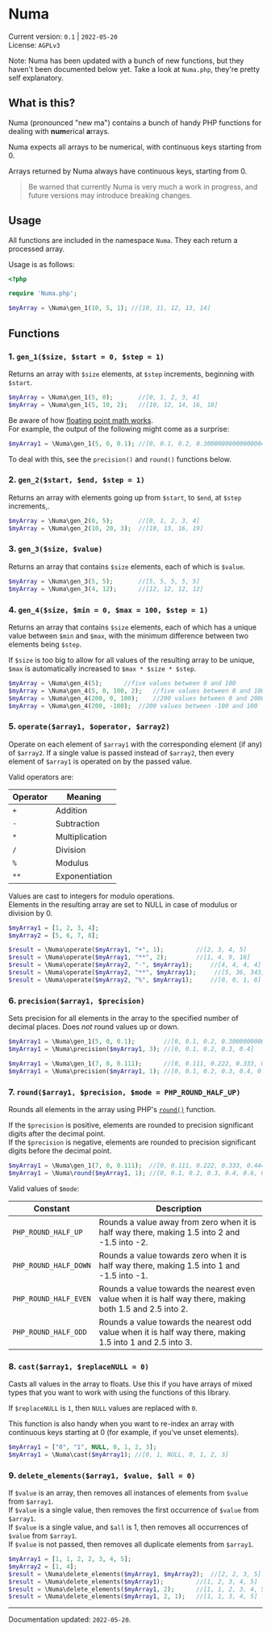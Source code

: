 # Numa

Current version: `0.1` | `2022-05-20`  
License: `AGPLv3`

Note: Numa has been updated with a bunch of new functions, but they haven't been documented below yet. Take a look at `Numa.php`, they're pretty self explanatory.

## What is this? 

Numa (pronounced "new ma") contains a bunch of handy PHP functions for dealing with **num**erical **a**rrays. 

Numa expects all arrays to be numerical, with continuous keys starting from 0.

Arrays returned by Numa always have continuous keys, starting from 0.

> Be warned that currently Numa is very much a work in progress, and future versions may introduce breaking changes.


## Usage 

All functions are included in the namespace `Numa`. They each return a processed array.

Usage is as follows:

```php
<?php

require 'Numa.php';

$myArray = \Numa\gen_1(10, 5, 1); //[10, 11, 12, 13, 14]

```


## Functions

### 1. `gen_1($size, $start = 0, $step = 1)`

Returns an array with `$size` elements, at `$step` increments, beginning with `$start`.

```php
$myArray = \Numa\gen_1(5, 0); 		//[0, 1, 2, 3, 4]
$myArray = \Numa\gen_1(5, 10, 2); 	//[10, 12, 14, 16, 18]
```

Be aware of how [floating point math works](https://stackoverflow.com/questions/588004/is-floating-point-math-broken).  
For example, the output of the following might come as a surprise:

```php
$myArray1 = \Numa\gen_1(5, 0, 0.1); //[0, 0.1, 0.2, 0.30000000000000004, 0.4]

```

To deal with this, see the `precision()` and `round()` functions below.

### 2. `gen_2($start, $end, $step = 1)`

Returns an array with elements going up from `$start`,  to `$end`, at `$step` increments,.

```php
$myArray = \Numa\gen_2(0, 5); 		//[0, 1, 2, 3, 4]
$myArray = \Numa\gen_2(10, 20, 3); 	//[10, 13, 16, 19]
```

### 3. `gen_3($size, $value)`

Returns an array that contains `$size` elements, each of which is `$value`.

```php
$myArray = \Numa\gen_3(5, 5); 		//[5, 5, 5, 5, 5]
$myArray = \Numa\gen_3(4, 12); 		//[12, 12, 12, 12]
```

### 4. `gen_4($size, $min = 0, $max = 100, $step = 1)`

Returns an array that contains `$size` elements, each of which has a unique value between `$min` and `$max`, with the minimum difference between two elements being `$step`.

If `$size` is too big to allow for all values of the resulting array to be unique, `$max` is automatically increased to `$max * $size * $step`.

```php
$myArray = \Numa\gen_4(5); 		//five values between 0 and 100
$myArray = \Numa\gen_4(5, 0, 100, 2); 	//five values between 0 and 100, separated by at least 2
$myArray = \Numa\gen_4(200, 0, 100); 	//200 values between 0 and 20000
$myArray = \Numa\gen_4(200, -100); 	//200 values between -100 and 100
```

### 5. `operate($array1, $operator, $array2)`

Operate on each element of `$array1` with the corresponding element (if any) of `$array2`. If a single value is passed instead of `$array2`, then every element of `$array1` is operated on by the passed value.

Valid operators are:

Operator | Meaning
---------|-------------
`+`      | Addition
`-`      | Subtraction
`*`      | Multiplication
`/`      | Division
`%`      | Modulus
`**`     | Exponentiation

Values are cast to integers for modulo operations.  
Elements in the resulting array are set to NULL in case of modulus or division by 0.


```php
$myArray1 = [1, 2, 3, 4];
$myArray2 = [5, 6, 7, 8];

$result = \Numa\operate($myArray1, "+", 1); 		//[2, 3, 4, 5]
$result = \Numa\operate($myArray1, "**", 2); 		//[1, 4, 9, 16]
$result = \Numa\operate($myArray2, "-", $myArray1); 	//[4, 4, 4, 4]
$result = \Numa\operate($myArray2, "**", $myArray1);     //[5, 36, 343, 4096]
$result = \Numa\operate($myArray2, "%", $myArray1); 	//[0, 0, 1, 0]
```

### 6. `precision($array1, $precision)`

Sets precision for all elements in the array to the specified number of decimal places. Does _not_ round values up or down.

```php
$myArray1 = \Numa\gen_1(5, 0, 0.1);        //[0, 0.1, 0.2, 0.30000000000000004, 0.4]
$myArray1 = \Numa\precision($myArray1, 3); //[0, 0.1, 0.2, 0.3, 0.4]

$myArray1 = \Numa\gen_1(7, 0, 0.111);      //[0, 0.111, 0.222, 0.333, 0.444, 0.555, 0.666]
$myArray1 = \Numa\precision($myArray1, 1); //[0, 0.1, 0.2, 0.3, 0.4, 0.5, 0.6]

```

### 7. `round($array1, $precision, $mode = PHP_ROUND_HALF_UP)`

Rounds all elements in the array using PHP's [`round()`](https://www.php.net/manual/en/function.round.php) function. 

If the `$precision` is positive, elements are rounded to precision significant digits after the decimal point.  
If the `$precision` is negative, elements are rounded to precision significant digits before the decimal point.

```php
$myArray1 = \Numa\gen_1(7, 0, 0.111);  //[0, 0.111, 0.222, 0.333, 0.444, 0.555, 0.666]
$myArray1 = \Numa\round($myArray1, 1); //[0, 0.1, 0.2, 0.3, 0.4, 0.6, 0.7]
```

Valid values of `$mode`:

Constant | Description
---------|-------------
`PHP_ROUND_HALF_UP` | Rounds a value away from zero when it is half way there, making 1.5 into 2 and -1.5 into -2.
`PHP_ROUND_HALF_DOWN` | Rounds a value towards zero when it is half way there, making 1.5 into 1 and -1.5 into -1. 
`PHP_ROUND_HALF_EVEN` | Rounds a value towards the nearest even value when it is half way there, making both 1.5 and 2.5 into 2. 
`PHP_ROUND_HALF_ODD` | Rounds a value towards the nearest odd value when it is half way there, making 1.5 into 1 and 2.5 into 3.

### 8. `cast($array1, $replaceNULL = 0)`

Casts all values in the array to floats. Use this if you have arrays of mixed types that you want to work with using the functions of this library. 

If `$replaceNULL` is `1`, then `NULL` values are replaced with `0`. 

This function is also handy when you want to re-index an array with continuous keys starting at 0 (for example, if you've unset elements).

```php
$myArray1 = ["0", "1", NULL, 0, 1, 2, 3];
$myArray1 = \Numa\cast($myArray1); //[0, 1, NULL, 0, 1, 2, 3]
```

### 9. `delete_elements($array1, $value, $all = 0)`

If `$value` is an array, then removes all instances of elements from `$value` from `$array1`.  
If `$value` is a single value, then removes the first occurrence of `$value` from `$array1`.  
If `$value` is a single value, and `$all` is 1, then removes all occurrences of `$value` from `$array1`.  
If `$value` is not passed, then removes all duplicate elements from `$array1`.

```php
$myArray1 = [1, 1, 2, 2, 3, 4, 5];
$myArray2 = [1, 4];
$result = \Numa\delete_elements($myArray1, $myArray2); 	//[2, 2, 3, 5]
$result = \Numa\delete_elements($myArray1); 		//[1, 2, 3, 4, 5]
$result = \Numa\delete_elements($myArray1, 2); 		//[1, 1, 2, 3, 4, 5]
$result = \Numa\delete_elements($myArray1, 2, 1); 	//[1, 1, 3, 4, 5]
```


--------
Documentation updated: `2022-05-20`.

